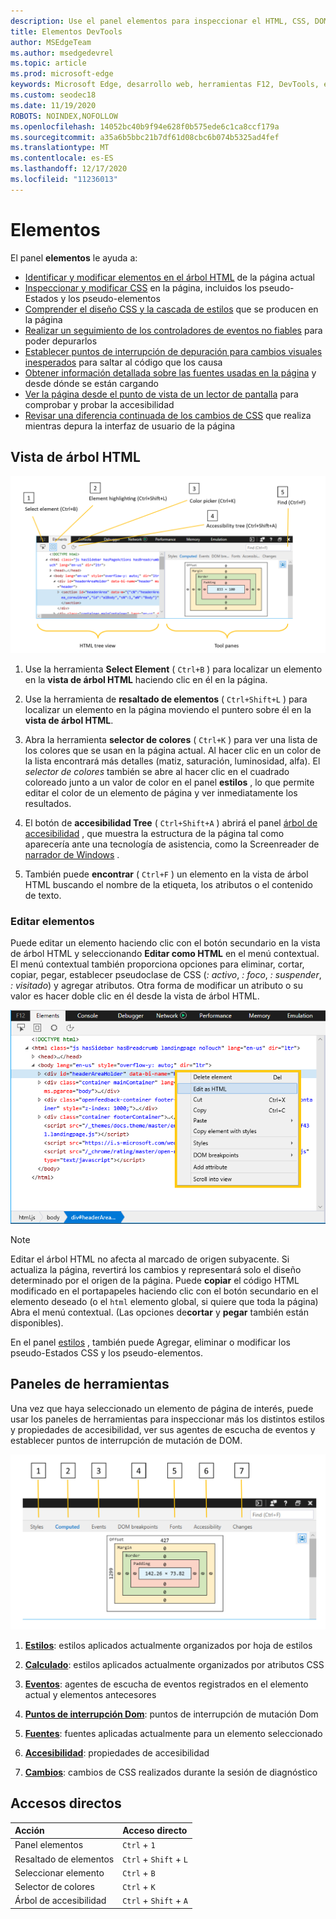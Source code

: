 ```yaml
---
description: Use el panel elementos para inspeccionar el HTML, CSS, DOM y la accesibilidad de la página.
title: Elementos DevTools
author: MSEdgeTeam
ms.author: msedgedevrel
ms.topic: article
ms.prod: microsoft-edge
keywords: Microsoft Edge, desarrollo web, herramientas F12, DevTools, elementos, HTML, CSS, puntos de interrupción de Dom, eventos, accesibilidad
ms.custom: seodec18
ms.date: 11/19/2020
ROBOTS: NOINDEX,NOFOLLOW
ms.openlocfilehash: 14052bc40b9f94e628f0b575ede6c1ca8ccf179a
ms.sourcegitcommit: a35a6b5bbc21b7df61d08cbc6b074b5325ad4fef
ms.translationtype: MT
ms.contentlocale: es-ES
ms.lasthandoff: 12/17/2020
ms.locfileid: "11236013"
---
```

# Elementos

El panel **elementos** le ayuda a:

* [Identificar y modificar elementos en el árbol HTML](#html-tree-view) de la página actual
* [Inspeccionar y modificar CSS](./elements/styles.md) en la página, incluidos los pseudo-Estados y los pseudo-elementos
* [Comprender el diseño CSS y la cascada de estilos](./elements/computed.md) que se producen en la página
* [Realizar un seguimiento de los controladores de eventos no fiables](./elements/events.md) para poder depurarlos
* [Establecer puntos de interrupción de depuración para cambios visuales inesperados](./elements/dom-breakpoints.md) para saltar al código que los causa
* [Obtener información detallada sobre las fuentes usadas en la página](./elements/fonts.md) y desde dónde se están cargando
* [Ver la página desde el punto de vista de un lector de pantalla](./elements/accessibility.md) para comprobar y probar la accesibilidad 
* [Revisar una diferencia continuada de los cambios de CSS](./elements/changes.md) que realiza mientras depura la interfaz de usuario de la página

## Vista de árbol HTML

![Panel de elementos de DevTools de Microsoft Edge](./media/elements.png)

1. Use la herramienta **Select Element** ( `Ctrl+B` ) para localizar un elemento en la **vista de árbol HTML** haciendo clic en él en la página.

2. Use la herramienta de **resaltado de elementos** ( `Ctrl+Shift+L` ) para localizar un elemento en la página moviendo el puntero sobre él en la **vista de árbol HTML**.

3. Abra la herramienta **selector de colores** ( `Ctrl+K` ) para ver una lista de los colores que se usan en la página actual. Al hacer clic en un color de la lista encontrará más detalles (matiz, saturación, luminosidad, alfa). El *selector de colores* también se abre al hacer clic en el cuadrado coloreado junto a un valor de color en el panel **estilos** , lo que permite editar el color de un elemento de página y ver inmediatamente los resultados.

4. El botón de **accesibilidad Tree** ( `Ctrl+Shift+A` ) abrirá el panel [árbol de accesibilidad](./elements/accessibility.md) , que muestra la estructura de la página tal como aparecería ante una tecnología de asistencia, como la Screenreader de [narrador de Windows](https://support.microsoft.com/help/22798/windows-10-narrator-get-started) .

5. También puede **encontrar** ( `Ctrl+F` ) un elemento en la vista de árbol HTML buscando el nombre de la etiqueta, los atributos o el contenido de texto.

### Editar elementos

Puede editar un elemento haciendo clic con el botón secundario en la vista de árbol HTML y seleccionando **Editar como HTML** en el menú contextual. El menú contextual también proporciona opciones para eliminar, cortar, copiar, pegar, establecer pseudoclase de CSS (*: activo*, *: foco*, *: suspender*, *: visitado*) y agregar atributos. Otra forma de modificar un atributo o su valor es hacer doble clic en él desde la vista de árbol HTML.

![Menú contextual de vista de árbol HTML](./media/elements_html_tree_context.png)

> [!NOTE]
> Editar el árbol HTML no afecta al marcado de origen subyacente. Si actualiza la página, revertirá los cambios y representará solo el diseño determinado por el origen de la página. Puede **copiar** el código HTML modificado en el portapapeles haciendo clic con el botón secundario en el elemento deseado (o el `html` elemento global, si quiere que toda la página) Abra el menú contextual. (Las opciones de**cortar** y **pegar** también están disponibles).

En el panel [estilos](./elements/styles.md) , también puede Agregar, eliminar o modificar los pseudo-Estados CSS y los pseudo-elementos.

## Paneles de herramientas

Una vez que haya seleccionado un elemento de página de interés, puede usar los paneles de herramientas para inspeccionar más los distintos estilos y propiedades de accesibilidad, ver sus agentes de escucha de eventos y establecer puntos de interrupción de mutación de DOM.

![Paneles de herramientas en el panel elementos](./media/elements_toolpanes.png)

1. [**Estilos**](./elements/styles.md): estilos aplicados actualmente organizados por hoja de estilos

2. [**Calculado**](./elements/computed.md): estilos aplicados actualmente organizados por atributos CSS

3. [**Eventos**](./elements/events.md): agentes de escucha de eventos registrados en el elemento actual y elementos antecesores

4. [**Puntos de interrupción Dom**](./elements/dom-breakpoints.md): puntos de interrupción de mutación Dom 

5. [**Fuentes**](./elements/fonts.md): fuentes aplicadas actualmente para un elemento seleccionado

6. [**Accesibilidad**](./elements/accessibility.md): propiedades de accesibilidad

7. [**Cambios**](./elements/changes.md): cambios de CSS realizados durante la sesión de diagnóstico  

## Accesos directos

| Acción               | Acceso directo               |
|:---------------------|:-----------------------|
| Panel elementos       | `Ctrl` + `1`           |
| Resaltado de elementos | `Ctrl` + `Shift` + `L` |
| Seleccionar elemento       | `Ctrl` + `B`           |
| Selector de colores         | `Ctrl` + `K`           |
| Árbol de accesibilidad   | `Ctrl` + `Shift` + `A` |
